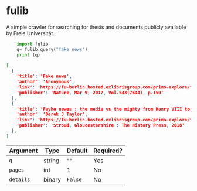 # fulib
A simple crawler for searching for thesis and documents publicly available by Freie Universität.

```python
    import fulib
    q= fulib.query("fake news")
    print (q)
```


```json
[
  {
    'title': 'Fake news',
    'author': 'Anonymous',
    'link': 'https://fu-berlin.hosted.exlibrisgroup.com/primo-explore/fulldisplay?docid=TN_proquest1876465797&context=PC&vid=FUB&lang=en_US&search_scope=FUB_ALL&adaptor=primo_central_multiple_fe&tab=fub&query=any,contains,fake%20news&offset=0',
    'publisher': 'Nature, Mar 9, 2017, Vol.543(7644), p.150'
  },
  {
    'title': 'Fayke newes : the media vs the mighty from Henry VIII to Donald Trump',
    'author': 'Derek J Taylor',
    'link': 'https://fu-berlin.hosted.exlibrisgroup.com/primo-explore/fulldisplay?docid=FUB_ALMA_DS211003561170002883&context=L&vid=FUB&lang=en_US&search_scope=FUB_ALL&adaptor=Local%20Search%20Engine&tab=fub&query=any,contains,fake%20news&offset=0',
    'publisher': 'Stroud, Gloucestershire : The History Press, 2018'
  },
]
```



| **Argument**   | **Type**        | **Default**    | **Required?** |
|----------------|-----------------|----------------|---------------|
| `q`            | string          | `""`           | Yes           |
| `pages`        | int             | 1              | No            |
| `details`      | binary          | `False`        | No            |


